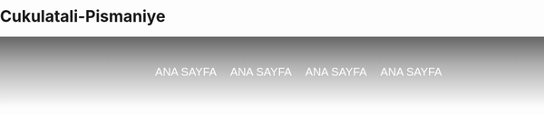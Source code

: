 # Cukulatali-Pismaniye

<!DOCTYPE html>
<head>


<style>
body {
	margin: 0;
	padding: 0;
	max-width: 100%;
	background: url(https://upload.wikimedia.org/wikipedia/commons/8/8c/Cole_Thomas_The_Course_of_Empire_The_Arcadian_or_Pastoral_State_1836.jpg);
	background-size: cover;

}
li {
	display: inline;
	font-size: 20px;
	padding: 10px;
}
ul {

	position: relative;
	left: 25%;
	margin: auto auto;	
}
a {
	text-decoration: none;
	font-family: helvetica;
	color: #FFF;

}

/*linklerin üstüne gelince renk değişimi efekti*/
a:hover {
	transition: color 0.5s ease;
	color: #0086b3;
}

/*sayfanın en üstü*/
.en_ust {
	width: 100%;
	height: 50px;
	background: rgba(19,19,19,0.6);
background: -moz-linear-gradient(top, rgba(19,19,19,0.6) 0%, rgba(0,0,0,0.6) 0%, rgba(0,0,0,0.3) 100%);
background: -webkit-gradient(left top, left bottom, color-stop(0%, rgba(19,19,19,0.6)), color-stop(0%, rgba(0,0,0,0.6)), color-stop(100%, rgba(0,0,0,0.3)));
background: -webkit-linear-gradient(top, rgba(19,19,19,0.6) 0%, rgba(0,0,0,0.6) 0%, rgba(0,0,0,0.3) 100%);
background: -o-linear-gradient(top, rgba(19,19,19,0.6) 0%, rgba(0,0,0,0.6) 0%, rgba(0,0,0,0.3) 100%);
background: -ms-linear-gradient(top, rgba(19,19,19,0.6) 0%, rgba(0,0,0,0.6) 0%, rgba(0,0,0,0.3) 100%);
background: linear-gradient(to bottom, rgba(19,19,19,0.6) 0%, rgba(0,0,0,0.6) 0%, rgba(0,0,0,0.3) 100%);
filter: progid:DXImageTransform.Microsoft.gradient( startColorstr='#131313', endColorstr='#000000', GradientType=0 );
	margin: 0;
	position: relative;
}

/*sayfadaki üstte linklerin olduğu kısım*/
.liste {
	position: relative;
	background: rgba(19,19,19,0.3);
background: -moz-linear-gradient(top, rgba(19,19,19,0.3) 0%, rgba(0,0,0,0.3) 0%, rgba(0,0,0,0) 100%);
background: -webkit-gradient(left top, left bottom, color-stop(0%, rgba(19,19,19,0.3)), color-stop(0%, rgba(0,0,0,0.3)), color-stop(100%, rgba(0,0,0,0)));
background: -webkit-linear-gradient(top, rgba(19,19,19,0.3) 0%, rgba(0,0,0,0.3) 0%, rgba(0,0,0,0) 100%);
background: -o-linear-gradient(top, rgba(19,19,19,0.3) 0%, rgba(0,0,0,0.3) 0%, rgba(0,0,0,0) 100%);
background: -ms-linear-gradient(top, rgba(19,19,19,0.3) 0%, rgba(0,0,0,0.3) 0%, rgba(0,0,0,0) 100%);
background: linear-gradient(to bottom, rgba(19,19,19,0.3) 0%, rgba(0,0,0,0.3) 0%, rgba(0,0,0,0) 100%);
filter: progid:DXImageTransform.Microsoft.gradient( startColorstr='#131313', endColorstr='#000000', GradientType=0 );
	width: 100%;
	height: 75px;
	margin: 0;
}
</style>


</head>

<body>

<div class="en_ust"></div>
<div class="liste">
<ul>
	<li><a href="#">ANA SAYFA</a></li>
	<li><a href="#">ANA SAYFA</a></li>
	<li><a href="#">ANA SAYFA</a></li>
	<li><a href="#">ANA SAYFA</a></li>
</ul>
</div>



<div class="main"> </div>

</body>
